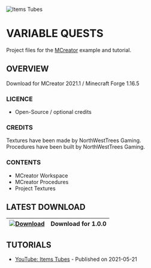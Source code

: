 ![Items Tubes](https://i.imgur.com/g5vogie.png)
# VARIABLE QUESTS
Project files for the [MCreator](https://mcreator.net/) example and tutorial.

## OVERVIEW
Download for MCreator 2021.1 / Minecraft Forge 1.16.5

### LICENCE
- Open-Source / optional credits

### CREDITS
Textures have been made by NorthWestTrees Gaming.    
Procedures have been built by NorthWestTrees Gaming.

### CONTENTS
* MCreator Workspace
* MCreator Procedures
* Project Textures

## LATEST DOWNLOAD
| [![Download](https://i.imgur.com/Xcxx2Gr.png)](https://github.com/MCreator-Examples/Variable-Quests/files/6594460/Quests_v1.0.0.zip) | Download for 1.0.0 |
| --- | --- |

## TUTORIALS
* [YouTube: Items Tubes](https://youtu.be/jPFuPyh9wZE) - Published on 2021-05-21
